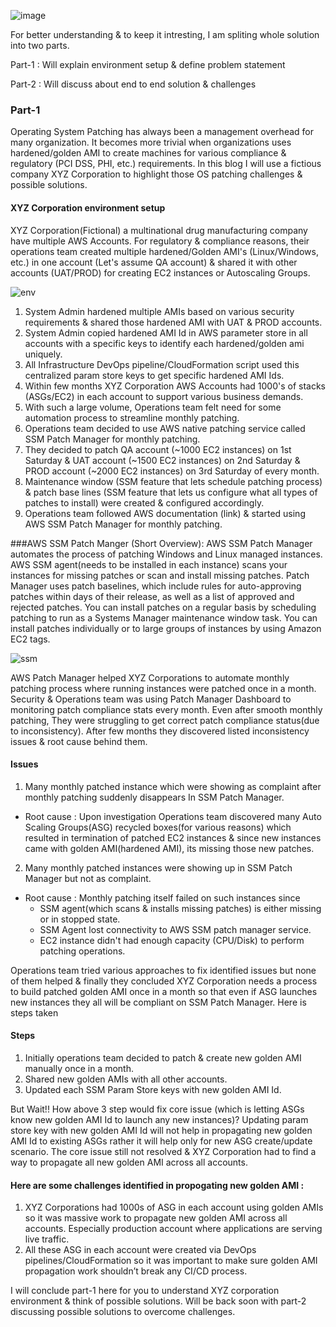 
![image](https://user-images.githubusercontent.com/114372599/205932239-014f90d5-af28-4a7d-b695-375704eabff5.png)

For better understanding & to keep it intresting, I am spliting whole solution into two parts.

Part-1 : Will explain environment setup & define problem statement

Part-2 : Will discuss about end to end solution & challenges

### Part-1
Operating System Patching has always been a management overhead for many organization. It becomes more trivial when organizations uses hardened/golden AMI to create machines for various compliance & regulatory (PCI DSS, PHI, etc.) requirements. In this blog I will use a fictious company XYZ Corporation to highlight those OS patching challenges & possible solutions.

#### XYZ Corporation environment setup

XYZ Corporation(Fictional) a multinational drug manufacturing company have multiple AWS Accounts. For regulatory & compliance reasons, their operations team created multiple hardened/Golden AMI's (Linux/Windows, etc.) in one account (Let's assume QA account) & shared it with other accounts (UAT/PROD) for creating EC2 instances or Autoscaling Groups.

![env](https://user-images.githubusercontent.com/114372599/205942690-931da283-0ddf-4593-92ed-f5b49e56d3c7.png)

1. System Admin hardened multiple AMIs based on various security requirements & shared those hardened AMI with UAT & PROD accounts.
2. System Admin copied hardened AMI Id in AWS parameter store in all accounts with a specific keys to identify each hardened/golden ami uniquely.
3. All Infrastructure DevOps pipeline/CloudFormation script used this centralized param store keys to get specific hardened AMI Ids.
4. Within few months XYZ Corporation AWS Accounts had 1000's of stacks (ASGs/EC2) in each account to support various business demands.
5. With such a large volume, Operations team felt need for some automation process to streamline monthly patching. 
6. Operations team decided to use AWS native patching service called SSM Patch Manager for monthly patching.
7. They decided to patch QA account (~1000 EC2 instances) on 1st Saturday & UAT account (~1500 EC2 instances) on 2nd Saturday & PROD account (~2000 EC2 instances) on 3rd Saturday of every month.
8. Maintenance window (SSM feature that lets schedule patching process) & patch base lines (SSM feature that lets us configure what all types of patches to install) were created & configured accordingly.
9. Operations team followed AWS documentation (link) & started using AWS SSM Patch Manager for monthly patching.
	
###AWS SSM Patch Manger (Short Overview): 
AWS SSM Patch Manager automates the process of patching Windows and Linux managed instances. AWS SSM agent(needs to be installed in each instance) scans your instances for missing patches or scan and install missing patches. Patch Manager uses patch baselines, which include rules for auto-approving patches within days of their release, as well as a list of approved and rejected patches. You can install patches on a regular basis by scheduling patching to run as a Systems Manager maintenance window task. You can install patches individually or to large groups of instances by using Amazon EC2 tags. 

![ssm](https://user-images.githubusercontent.com/114372599/205929423-6724bfd3-839a-4cd4-80fc-dc98dc2d3125.png)

AWS Patch Manager helped XYZ Corporations to automate monthly patching process where running instances were patched once in a month. Security & Operations team was using Patch Manager Dashboard to monitoring patch compliance stats every month. Even after smooth monthly patching, They were struggling to get correct patch compliance status(due to inconsistency). After few months they discovered listed inconsistency issues & root cause behind them.

#### Issues
1. Many monthly patched instance which were showing as complaint after monthly patching suddenly disappears In SSM Patch Manager.
- Root cause : Upon investigation Operations team discovered many Auto Scaling Groups(ASG) recycled boxes(for various reasons) which resulted in termination of patched EC2 instances & since new instances came with golden AMI(hardened AMI), its missing those new patches.
2. Many monthly patched instances were showing up in SSM Patch Manager but not as complaint.
- Root cause : Monthly patching itself failed on such instances since 
  - SSM agent(which scans & installs missing patches) is either missing or in stopped state. 
  - SSM Agent lost connectivity to AWS SSM patch manager service.
  - EC2 instance didn't had enough capacity (CPU/Disk) to perform patching operations.
	
Operations team tried various approaches to fix identified issues but none of them helped & finally they concluded XYZ Corporation needs a process to build patched golden AMI once in a month so that even if ASG launches new instances they all will be compliant on SSM Patch Manager. Here is steps taken

#### Steps
1. Initially operations team decided to patch & create new golden AMI manually once in a month.
2. Shared new golden AMIs with all other accounts.
3. Updated each SSM Param Store keys with new golden AMI Id.

But Wait!! How above 3 step would fix core issue (which is letting ASGs know new golden AMI Id to launch any new instances)? 
 Updating param store key with new golden AMI Id will not help in propagating new golden AMI Id to existing ASGs rather it will help only for new ASG create/update scenario. The core issue still not resolved & XYZ Corporation had to find a way to propagate all new golden AMI across all accounts. 

#### Here are some challenges identified in propogating new golden AMI :
1. XYZ Corporations had 1000s of ASG in each account using golden AMIs so it was massive work to propagate new golden AMI across all accounts. Especially production account where applications are serving live traffic.
2. All these ASG in each account were created via DevOps pipelines/CloudFormation so it was important to make sure golden AMI propagation work shouldn’t break any CI/CD process.

I will conclude part-1 here for you to understand XYZ corporation environment & think of possible solutions. Will be back soon with part-2 discussing possible solutions to overcome challenges. 
